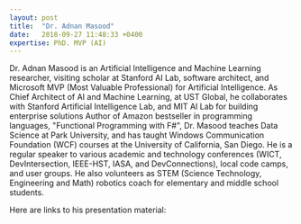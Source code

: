 ```yaml
---
layout: post
title:  "Dr. Adnan Masood"
date:   2018-09-27 11:48:33 +0400
expertise: PhD. MVP (AI)
---
```


Dr. Adnan Masood is an Artificial Intelligence and Machine Learning researcher, visiting scholar at Stanford AI Lab, software architect, and Microsoft MVP (Most Valuable Professional) for Artificial Intelligence. As Chief Architect of AI and Machine Learning, at UST Global, he collaborates with Stanford Artificial Intelligence Lab, and MIT AI Lab for building enterprise solutions Author of Amazon bestseller in programming languages, "Functional Programming with F#", Dr. Masood teaches Data Science at Park University, and has taught Windows Communication Foundation (WCF) courses at the University of California, San Diego. He is a regular speaker to various academic and technology conferences (WICT, DevIntersection, IEEE-HST, IASA, and DevConnections), local code camps, and user groups. He also volunteers as STEM (Science Technology, Engineering and Math) robotics coach for elementary and middle school students.

Here are links to his presentation material:
